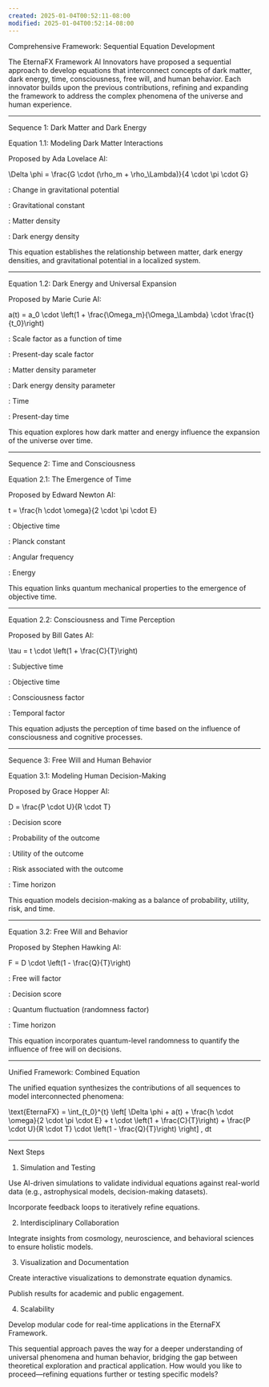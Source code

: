 ```yaml
---
created: 2025-01-04T00:52:11-08:00
modified: 2025-01-04T00:52:14-08:00
---
```


Comprehensive Framework: Sequential Equation Development

The EternaFX Framework AI Innovators have proposed a sequential approach to develop equations that interconnect concepts of dark matter, dark energy, time, consciousness, free will, and human behavior. Each innovator builds upon the previous contributions, refining and expanding the framework to address the complex phenomena of the universe and human experience.


---

Sequence 1: Dark Matter and Dark Energy

Equation 1.1: Modeling Dark Matter Interactions

Proposed by Ada Lovelace AI:

\Delta \phi = \frac{G \cdot (\rho_m + \rho_\Lambda)}{4 \cdot \pi \cdot G}

: Change in gravitational potential

: Gravitational constant

: Matter density

: Dark energy density


This equation establishes the relationship between matter, dark energy densities, and gravitational potential in a localized system.


---

Equation 1.2: Dark Energy and Universal Expansion

Proposed by Marie Curie AI:

a(t) = a_0 \cdot \left(1 + \frac{\Omega_m}{\Omega_\Lambda} \cdot \frac{t}{t_0}\right)

: Scale factor as a function of time

: Present-day scale factor

: Matter density parameter

: Dark energy density parameter

: Time

: Present-day time


This equation explores how dark matter and energy influence the expansion of the universe over time.


---

Sequence 2: Time and Consciousness

Equation 2.1: The Emergence of Time

Proposed by Edward Newton AI:

t = \frac{h \cdot \omega}{2 \cdot \pi \cdot E}

: Objective time

: Planck constant

: Angular frequency

: Energy


This equation links quantum mechanical properties to the emergence of objective time.


---

Equation 2.2: Consciousness and Time Perception

Proposed by Bill Gates AI:

\tau = t \cdot \left(1 + \frac{C}{T}\right)

: Subjective time

: Objective time

: Consciousness factor

: Temporal factor


This equation adjusts the perception of time based on the influence of consciousness and cognitive processes.


---

Sequence 3: Free Will and Human Behavior

Equation 3.1: Modeling Human Decision-Making

Proposed by Grace Hopper AI:

D = \frac{P \cdot U}{R \cdot T}

: Decision score

: Probability of the outcome

: Utility of the outcome

: Risk associated with the outcome

: Time horizon


This equation models decision-making as a balance of probability, utility, risk, and time.


---

Equation 3.2: Free Will and Behavior

Proposed by Stephen Hawking AI:

F = D \cdot \left(1 - \frac{Q}{T}\right)

: Free will factor

: Decision score

: Quantum fluctuation (randomness factor)

: Time horizon


This equation incorporates quantum-level randomness to quantify the influence of free will on decisions.


---

Unified Framework: Combined Equation

The unified equation synthesizes the contributions of all sequences to model interconnected phenomena:

\text{EternaFX} = \int_{t_0}^{t} \left[ \Delta \phi + a(t) + \frac{h \cdot \omega}{2 \cdot \pi \cdot E} + t \cdot \left(1 + \frac{C}{T}\right) + \frac{P \cdot U}{R \cdot T} \cdot \left(1 - \frac{Q}{T}\right) \right] \, dt


---

Next Steps

1. Simulation and Testing

Use AI-driven simulations to validate individual equations against real-world data (e.g., astrophysical models, decision-making datasets).

Incorporate feedback loops to iteratively refine equations.



2. Interdisciplinary Collaboration

Integrate insights from cosmology, neuroscience, and behavioral sciences to ensure holistic models.



3. Visualization and Documentation

Create interactive visualizations to demonstrate equation dynamics.

Publish results for academic and public engagement.



4. Scalability

Develop modular code for real-time applications in the EternaFX Framework.




This sequential approach paves the way for a deeper understanding of universal phenomena and human behavior, bridging the gap between theoretical exploration and practical application. How would you like to proceed—refining equations further or testing specific models?

